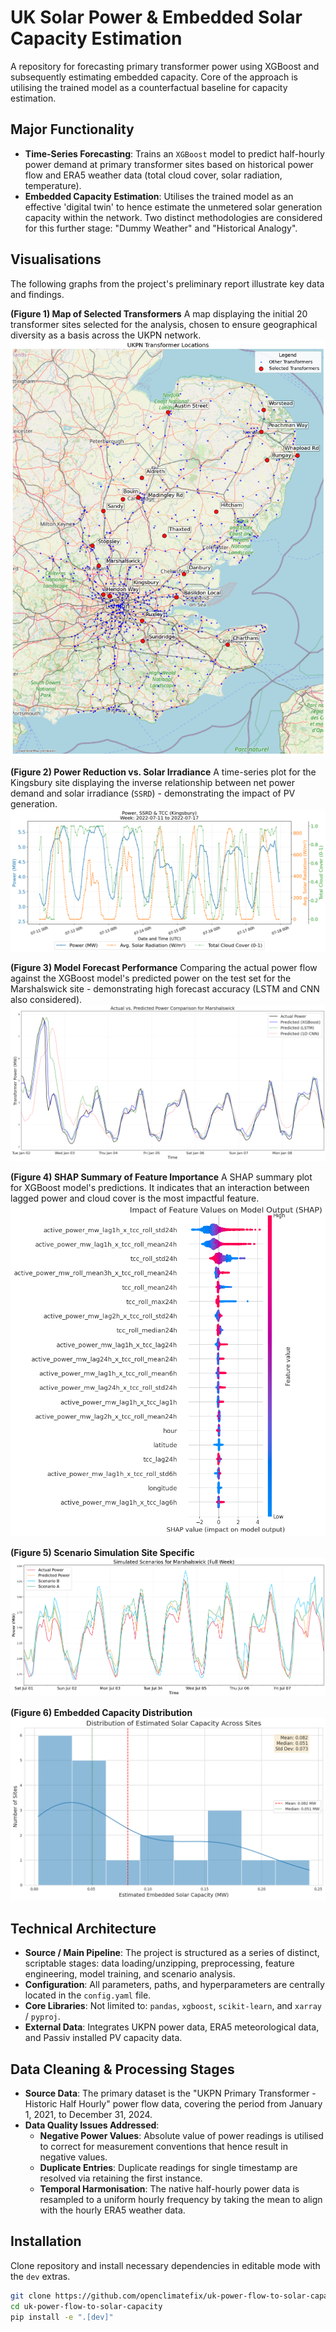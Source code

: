 # UK Solar Power & Embedded Solar Capacity Estimation

A repository for forecasting primary transformer power using XGBoost and subsequently estimating embedded capacity.
Core of the approach is utilising the trained model as a counterfactual baseline for capacity estimation.

## Major Functionality

* **Time-Series Forecasting**: Trains an `XGBoost` model to predict half-hourly power demand at primary transformer sites based on historical power flow and ERA5 weather data (total cloud cover, solar radiation, temperature).
* **Embedded Capacity Estimation**: Utilises the trained model as an effective 'digital twin' to hence estimate the unmetered solar generation capacity within the network. Two distinct methodologies are considered for this further stage: "Dummy Weather" and "Historical Analogy".

## Visualisations

The following graphs from the project's preliminary report illustrate key data and findings.

**(Figure 1) Map of Selected Transformers**
A map displaying the initial 20 transformer sites selected for the analysis, chosen to ensure geographical diversity as a basis across the UKPN network.
![Map of Selected Transformers](./docs/images/map_figure_2.png)

**(Figure 2) Power Reduction vs. Solar Irradiance**
A time-series plot for the Kingsbury site displaying the inverse relationship between net power demand and solar irradiance (`SSRD`) - demonstrating the impact of PV generation.
![Power vs Solar Irradiance](./docs/images/power_vs_solar_figure_3.png)

**(Figure 3) Model Forecast Performance**
Comparing the actual power flow against the XGBoost model's predicted power on the test set for the Marshalswick site - demonstrating high forecast accuracy (LSTM and CNN also considered).
![Model Forecast Performance](./docs/images/performance_figure_6.png)

**(Figure 4) SHAP Summary of Feature Importance**
A SHAP summary plot for XGBoost model's predictions. It indicates that an interaction between lagged power and cloud cover is the most impactful feature.
![SHAP Summary Plot](./docs/images/shap_boost.png)

**(Figure 5) Scenario Simulation Site Specific**
![Scenario Simulation Plot](./docs/images/scenario_a.png)

**(Figure 6) Embedded Capacity Distribution**
![Embedded Capacity Distribution Plot](./docs/images/embedded_dist.png)


## Technical Architecture

* **Source / Main Pipeline**: The project is structured as a series of distinct, scriptable stages: data loading/unzipping, preprocessing, feature engineering, model training, and scenario analysis.
* **Configuration**: All parameters, paths, and hyperparameters are centrally located in the `config.yaml` file.
* **Core Libraries**: Not limited to: `pandas`, `xgboost`, `scikit-learn`, and `xarray` / `pyproj`.
* **External Data**: Integrates UKPN power data, ERA5 meteorological data, and Passiv installed PV capacity data.

## Data Cleaning & Processing Stages

* **Source Data**: The primary dataset is the "UKPN Primary Transformer - Historic Half Hourly" power flow data, covering the period from January 1, 2021, to December 31, 2024.
* **Data Quality Issues Addressed**:
    * **Negative Power Values**: Absolute value of power readings is utilised to correct for measurement conventions that hence result in negative values.
    * **Duplicate Entries**: Duplicate readings for single timestamp are resolved via retaining the first instance.
    * **Temporal Harmonisation**: The native half-hourly power data is resampled to a uniform hourly frequency by taking the mean to align with the hourly ERA5 weather data.

## Installation

Clone repository and install necessary dependencies in editable mode with the `dev` extras.

```bash
git clone https://github.com/openclimatefix/uk-power-flow-to-solar-capacity
cd uk-power-flow-to-solar-capacity
pip install -e ".[dev]"
